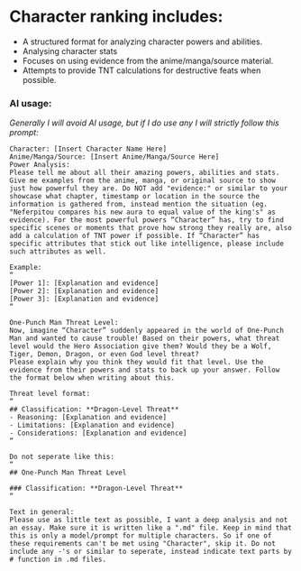 # Character ranking includes:
* A structured format for analyzing character powers and abilities.
* Analysing character stats
* Focuses on using evidence from the anime/manga/source material.
* Attempts to provide TNT calculations for destructive feats when possible.

### AI usage:
*Generally I will avoid AI usage, but if I do use any I will strictly follow this prompt:*
```
Character: [Insert Character Name Here]
Anime/Manga/Source: [Insert Anime/Manga/Source Here]
Power Analysis:
Please tell me about all their amazing powers, abilities and stats. Give me examples from the anime, manga, or original source to show just how powerful they are. Do NOT add "evidence:" or similar to your showcase what chapter, timestamp or location in the source the information is gathered from, instead mention the situation (eg. "Neferpitou compares his new aura to equal value of the king's" as evidence). For the most powerful powers “Character” has, try to find specific scenes or moments that prove how strong they really are, also add a calculation of TNT power if possible. If “Character” has specific attributes that stick out like intelligence, please include such attributes as well.

Example:
“
[Power 1]: [Explanation and evidence]
[Power 2]: [Explanation and evidence]
[Power 3]: [Explanation and evidence]
“

One-Punch Man Threat Level:
Now, imagine “Character” suddenly appeared in the world of One-Punch Man and wanted to cause trouble! Based on their powers, what threat level would the Hero Association give them? Would they be a Wolf, Tiger, Demon, Dragon, or even God level threat?
Please explain why you think they would fit that level. Use the evidence from their powers and stats to back up your answer. Follow the format below when writing about this.

Threat level format:
“
## Classification: **Dragon-Level Threat**
- Reasoning: [Explanation and evidence]
- Limitations: [Explanation and evidence]
- Considerations: [Explanation and evidence]
“

Do not seperate like this:
“
## One-Punch Man Threat Level

### Classification: **Dragon-Level Threat**
“

Text in general:
Please use as little text as possible, I want a deep analysis and not an essay. Make sure it is written like a ".md" file. Keep in mind that this is only a model/prompt for multiple characters. So if one of these requirements can't be met using "Character", skip it. Do not include any -'s or similar to seperate, instead indicate text parts by # function in .md files.
```
